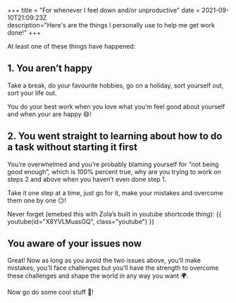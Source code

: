 +++
title = "For whenever I feel down and/or unproductive"
date = 2021-09-10T21:09:23Z  
description="Here's are the things I personally use to help me get work done!"
+++

At least one of these things have happened:

## 1. You aren’t happy

Take a break, do your favourite hobbies, go on a holiday, sort yourself out, sort your life out. 

You do your best work when you love what you’m feel good about yourself and when your are happy 😄!

## 2. You went straight to learning about how to do a task without starting it first

You’re overwhelmed and you’re probably blaming yourself for “not being good enough”, which is 100% percent true, why are you trying to work on steps 2 and above when you haven’t even done step 1.

Take it one step at a time, just go for it, make your mistakes and overcome them one by one 😏!

Never forget (emebed this with Zola’s built in youtube shortcode thing):
{{ youtube(id="X8YVLMuasGQ", class="youtube") }}

## You aware of your issues now

Great! Now as long as you avoid the two issues above, you’ll make mistakes, you’ll face challenges but you’ll have the strength to overcome these challenges and shape the world in any way you want 🌍.

Now go do some cool stuff 👋!